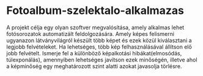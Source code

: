 # Fotoalbum-szelektalo-alkalmazas
A projekt célja egy olyan szoftver megvalósítása, amely alkalmas lehet fotósorozatok automatizált feldolgozására. Amely képes felismerni ugyanazon látványvilágról készült több képet és ezek közül kiválasztani a legjobb felvételeket. Ha lehetséges, több kép felhasználásával állítson elő jobb felvételt. Ismerje fel a különböző képalkotási hibákat(elmosódás, túlexponálás), amennyiben lehetséges javítson ezek minőségén, illetve ahol a képminőség egy meghatározott szint alatti azokat javasolja törlésre.
